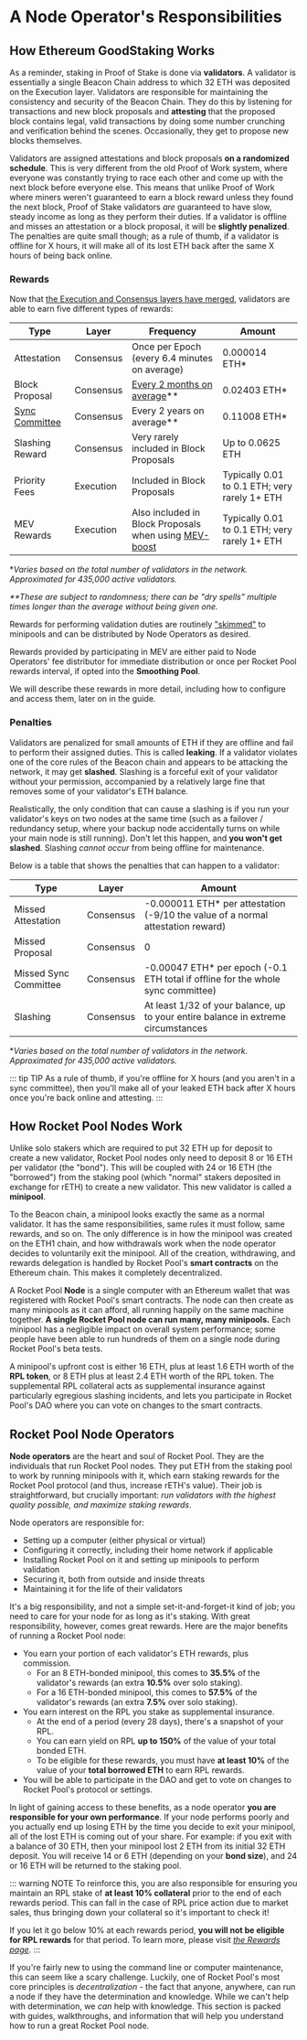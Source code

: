 # A Node Operator's Responsibilities

## How Ethereum GoodStaking Works

As a reminder, staking in Proof of Stake is done via **validators**.
A validator is essentially a single Beacon Chain address to which 32 ETH was deposited on the Execution layer.
Validators are responsible for maintaining the consistency and security of the Beacon Chain.
They do this by listening for transactions and new block proposals and **attesting** that the proposed block contains legal, valid transactions by doing some number crunching and verification behind the scenes.
Occasionally, they get to propose new blocks themselves.

Validators are assigned attestations and block proposals **on a randomized schedule**.
This is very different from the old Proof of Work system, where everyone was constantly trying to race each other and come up with the next block before everyone else.
This means that unlike Proof of Work where miners weren't guaranteed to earn a block reward unless they found the next block, Proof of Stake validators _are_ guaranteed to have slow, steady income as long as they perform their duties.
If a validator is offline and misses an attestation or a block proposal, it will be **slightly penalized**.
The penalties are quite small though; as a rule of thumb, if a validator is offline for X hours, it will make all of its lost ETH back after the same X hours of being back online.

### Rewards

Now that [the Execution and Consensus layers have merged](https://ethereum.org/en/upgrades/merge/), validators are able to earn five different types of rewards:

| Type                                                                                          | Layer     | Frequency                                                                             | Amount                                        |
| --------------------------------------------------------------------------------------------- | --------- | ------------------------------------------------------------------------------------- | --------------------------------------------- |
| Attestation                                                                                   | Consensus | Once per Epoch (every 6.4 minutes on average)                                         | 0.000014 ETH\*                                |
| Block Proposal                                                                                | Consensus | [Every 2 months on average](https://proposalprobab.web.app/)\*\*                      | 0.02403 ETH\*                                 |
| [Sync Committee](https://github.com/ethereum/annotated-spec/blob/master/altair/sync-protocol.md) | Consensus | Every 2 years on average\*\*                                                          | 0.11008 ETH\*                                 |
| Slashing Reward                                                                               | Consensus | Very rarely included in Block Proposals                                               | Up to 0.0625 ETH                              |
| Priority Fees                                                                                 | Execution | Included in Block Proposals                                                           | Typically 0.01 to 0.1 ETH; very rarely 1+ ETH |
| MEV Rewards                                                                                   | Execution | Also included in Block Proposals when using [MEV-boost](https://boost.flashbots.net/) | Typically 0.01 to 0.1 ETH; very rarely 1+ ETH |

\*_Varies based on the total number of validators in the network.
Approximated for 435,000 active validators._

_\*\*These are subject to randomness; there can be "dry spells" multiple times longer than the average without being given one._

Rewards for performing validation duties are routinely ["skimmed"](./skimming) to minipools and can be distributed by
Node Operators as desired.

Rewards provided by participating in MEV are either paid to Node Operators' fee distributor for immediate distribution or
once per Rocket Pool rewards interval, if opted into the **Smoothing Pool**.

We will describe these rewards in more detail, including how to configure and access them, later on in the guide.

### Penalties

Validators are penalized for small amounts of ETH if they are offline and fail to perform their assigned duties.
This is called **leaking**.
If a validator violates one of the core rules of the Beacon chain and appears to be attacking the network, it may get **slashed**.
Slashing is a forceful exit of your validator without your permission, accompanied by a relatively large fine that removes some of your validator's ETH balance.

Realistically, the only condition that can cause a slashing is if you run your validator's keys on two nodes at the same time (such as a failover / redundancy setup, where your backup node accidentally turns on while your main node is still running).
Don't let this happen, and **you won't get slashed**.
Slashing _cannot occur_ from being offline for maintenance.

Below is a table that shows the penalties that can happen to a validator:

| Type                  | Layer     | Amount                                                                            |
| --------------------- | --------- | --------------------------------------------------------------------------------- |
| Missed Attestation    | Consensus | -0.000011 ETH\* per attestation (-9/10 the value of a normal attestation reward)  |
| Missed Proposal       | Consensus | 0                                                                                 |
| Missed Sync Committee | Consensus | -0.00047 ETH\* per epoch (-0.1 ETH total if offline for the whole sync committee) |
| Slashing              | Consensus | At least 1/32 of your balance, up to your entire balance in extreme circumstances |

\*_Varies based on the total number of validators in the network.
Approximated for 435,000 active validators._

::: tip TIP
As a rule of thumb, if you're offline for X hours (and you aren't in a sync committee), then you'll make all of your leaked ETH back after X hours once you're back online and attesting.
:::

## How Rocket Pool Nodes Work

Unlike solo stakers which are required to put 32 ETH up for deposit to create a new validator, Rocket Pool nodes only need to deposit 8 or 16 ETH per validator (the "bond").
This will be coupled with 24 or 16 ETH (the "borrowed") from the staking pool (which "normal" stakers deposited in exchange for rETH) to create a new validator.
This new validator is called a **minipool**.

To the Beacon chain, a minipool looks exactly the same as a normal validator.
It has the same responsibilities, same rules it must follow, same rewards, and so on.
The only difference is in how the minipool was created on the ETH1 chain, and how withdrawals work when the node operator decides to voluntarily exit the minipool.
All of the creation, withdrawing, and rewards delegation is handled by Rocket Pool's **smart contracts** on the Ethereum chain.
This makes it completely decentralized.

A Rocket Pool **Node** is a single computer with an Ethereum wallet that was registered with Rocket Pool's smart contracts.
The node can then create as many minipools as it can afford, all running happily on the same machine together.
**A single Rocket Pool node can run many, many minipools.**
Each minipool has a negligible impact on overall system performance; some people have been able to run hundreds of them on a single node during Rocket Pool's beta tests.

A minipool's upfront cost is either 16 ETH, plus at least 1.6 ETH worth of the **RPL token**, or 8 ETH plus at least 2.4 ETH worth of the RPL token.
The supplemental RPL collateral acts as supplemental insurance against particularly egregious slashing incidents, and lets you participate in Rocket Pool's DAO where you can vote on changes to the smart contracts.

## Rocket Pool Node Operators

**Node operators** are the heart and soul of Rocket Pool.
They are the individuals that run Rocket Pool nodes.
They put ETH from the staking pool to work by running minipools with it, which earn staking rewards for the Rocket Pool protocol (and thus, increase rETH's value).
Their job is straightforward, but crucially important: _run validators with the highest quality possible, and maximize staking rewards_.

Node operators are responsible for:

- Setting up a computer (either physical or virtual)
- Configuring it correctly, including their home network if applicable
- Installing Rocket Pool on it and setting up minipools to perform validation
- Securing it, both from outside and inside threats
- Maintaining it for the life of their validators

It's a big responsibility, and not a simple set-it-and-forget-it kind of job; you need to care for your node for as long as it's staking.
With great responsibility, however, comes great rewards.
Here are the major benefits of running a Rocket Pool node:

- You earn your portion of each validator's ETH rewards, plus commission.
  - For an 8 ETH-bonded minipool, this comes to **35.5%** of the validator's rewards (an extra **10.5%** over solo staking).
  - For a 16 ETH-bonded minipool, this comes to **57.5%** of the validator's rewards (an extra **7.5%** over solo staking).
- You earn interest on the RPL you stake as supplemental insurance.
  - At the end of a period (every 28 days), there's a snapshot of your RPL.
  - You can earn yield on RPL **up to 150%** of the value of your total bonded ETH.
  - To be eligible for these rewards, you must have **at least 10%** of the value of your **total borrowed ETH** to earn RPL rewards.
- You will be able to participate in the DAO and get to vote on changes to Rocket Pool's protocol or settings.

In light of gaining access to these benefits, as a node operator **you are responsible for your own performance**.
If your node performs poorly and you actually end up losing ETH by the time you decide to exit your minipool, all of the lost ETH is coming out of your share.
For example: if you exit with a balance of 30 ETH, then your minipool lost 2 ETH from its initial 32 ETH deposit.
You will receive 14 or 6 ETH (depending on your **bond size**), and 24 or 16 ETH will be returned to the staking pool.

::: warning NOTE
To reinforce this, you are also responsible for ensuring you maintain an RPL stake of **at least 10% collateral** prior to the end of each rewards period.
This can fall in the case of RPL price action due to market sales, thus bringing down your collateral so it's important to check it!

If you let it go below 10% at each rewards period, **you will not be eligible for RPL rewards** for that period.
To learn more, please visit [*the Rewards page*](./rewards.md).
:::

If you're fairly new to using the command line or computer maintenance, this can seem like a scary challenge.
Luckily, one of Rocket Pool's most core principles is _decentralization_ - the fact that anyone, anywhere, can run a node if they have the determination and knowledge.
While we can't help with determination, we _can_ help with knowledge.
This section is packed with guides, walkthroughs, and information that will help you understand how to run a great Rocket Pool node.
